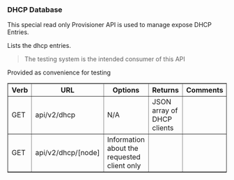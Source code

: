 ### DHCP Database

This special read only Provisioner API is used to manage expose DHCP Entries.

Lists the dhcp entries.

> The testing system is the intended consumer of this API

<table border=1>
  <tr><th> Verb </th><th> URL </th><th> Options </th><th> Returns </th><th> Comments </th></tr>
  <tr><td> GET  </td><td>api/v2/dhcp</td><td>N/A</td><td>JSON array of DHCP clients</td><td></td></tr>
  <tr><td> GET  </td><td>api/v2/dhcp/[node]</td><td>Information about the requested client only</td><td></td>Provided as convenience for testing<td></tr>
</table>
